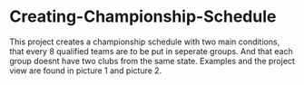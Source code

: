 # Creating-Championship-Schedule

This project creates a championship schedule with two main conditions, that every 8 qualified teams are to be put in seperate groups. And that each group doesnt have two clubs from the same state. Examples and the project view are found in picture 1 and picture 2.
